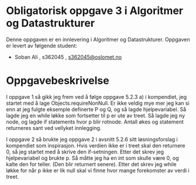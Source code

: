 # Obligatorisk oppgave 3 i Algoritmer og Datastrukturer

Denne oppgaven er en innlevering i Algoritmer og Datastrukturer. 
Oppgaven er levert av følgende student:
* Soban Ali , s362045 , s362045@oslomet.no


# Oppgavebeskrivelse

I oppgave 1 så gikk jeg frem ved å følge oppgave 5.2.3 a) i kompendiet, jeg startet med å lage Objects.requireNonNull. Er ikke veldig mye mer jeg kan si enn at jeg fulgte eksemple definerte P og Q, og så lagde hjelpevariabel. Så lagde jeg en while løkke som fortsetter til p er ute av treet. Så lagde jeg ny node, og lagde if statements hvor p blir rotnode. Antall økes og statement returneres sant ved vellyket innlegging. 

I oppgave 2 så brukte jeg oppgave 2 i avsnitt 5.2.6 sitt løsningsforslag i kompendiet som inspirasjon. Hvis verdien ikke er i treet skal den returnere 0, så jeg startet med å skrive den if-setningen. Etter det skrev jeg hjelpevariabel og brukte p. Så måtte jeg ha en int som skulle være 0, og kalte den for teller. (Den blir returnert senere). Etter det skrev jeg while løkke for når p ikke er lik null skal vi finne hvor mange forekomster av verdi i treet.


